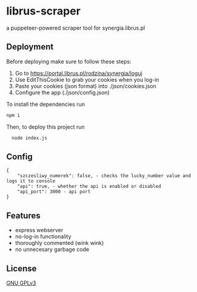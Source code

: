 
# librus-scraper

a puppeteer-powered scraper tool for synergia.librus.pl




## Deployment

Before deploying make sure to follow these steps:
  1. Go to https://portal.librus.pl/rodzina/synergia/loguj
  2. Use EditThisCookie to grab your cookies when you log-in
  3. Paste your cookies (json format) into ./json/cookies.json
  4. Configure the app (./json/config.json)


To install the dependencies run

```bash
npm i
```

Then, to deploy this project run

```bash
  node index.js
```
  
## Config
```
{
    "szczesliwy_numerek": false, - checks the lucky_number value and logs it to console
    "api": true, - whether the api is enabled or disabled
    "api_port": 3000 - api port
}
```

## Features

- express webserver
- no-log-in functionality
- thoroughly commented (wink wink)
- no unnecesary garbage code



## License

[GNU GPLv3](https://choosealicense.com/licenses/gpl-3.0/)

